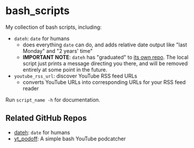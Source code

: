# bash_scripts
My collection of bash scripts, including:

* `dateh`: `date` for humans
  * does everything `date` can do, and adds relative date output like "last Monday" and "2 years' time"
  * **IMPORTANT NOTE**: `dateh` has "graduated" to [its own repo](https://github.com/gromgit/dateh). The local script just prints a message directing you there, and will be removed entirely at some point in the future.
* `youtube_rss_url`: discover YouTube RSS feed URLs
  * converts YouTube URLs into corresponding URLs for your RSS feed reader

Run `script_name -h` for documentation.

## Related GitHub Repos

* [dateh](https://github.com/gromgit/dateh): `date` for humans
* [yt_podoff](https://github.com/gromgit/yt_podoff): A simple bash YouTube podcatcher
